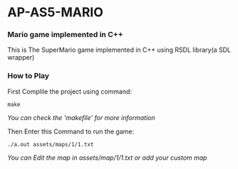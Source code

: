 # AP-AS5-MARIO

### Mario game implemented in C++

This is The SuperMario game implemented in C++ using RSDL library(a SDL wrapper)

### How to Play

First Complile the project using command:

```
make
```

<i> You can check the 'makefile' for more information</i>

Then Enter this Command to run the game:

```
./a.out assets/maps/1/1.txt
```

<i> You can Edit the map in assets/map/1/1.txt or add your custom map</i>
